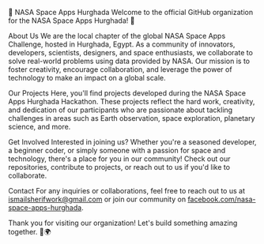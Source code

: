 🌌 NASA Space Apps Hurghada
Welcome to the official GitHub organization for the NASA Space Apps Hurghada! 🚀

About Us
We are the local chapter of the global NASA Space Apps Challenge, hosted in Hurghada, Egypt. As a community of innovators, developers, scientists, designers, and space enthusiasts, we collaborate to solve real-world problems using data provided by NASA. Our mission is to foster creativity, encourage collaboration, and leverage the power of technology to make an impact on a global scale.

Our Projects
Here, you'll find projects developed during the NASA Space Apps Hurghada Hackathon. These projects reflect the hard work, creativity, and dedication of our participants who are passionate about tackling challenges in areas such as Earth observation, space exploration, planetary science, and more.

Get Involved
Interested in joining us? Whether you're a seasoned developer, a beginner coder, or simply someone with a passion for space and technology, there's a place for you in our community! Check out our repositories, contribute to projects, or reach out to us if you'd like to collaborate.

Contact
For any inquiries or collaborations, feel free to reach out to us at [ismailsherifwork@gmail.com](mailto:ismailsherifwork@gmail.com) or join our community on [facebook.com/nasa-space-apps-hurghada](https://facebook.com/nasa-space-apps-hurghada).

Thank you for visiting our organization! Let's build something amazing together. 🚀🌍
